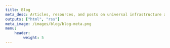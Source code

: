```yaml
---
title: Blog
meta_desc: Articles, resources, and posts on universal infrastructure as code best practices.
outputs: ["html", "rss"]
meta_image: /images/blog/blog-meta.png
menu:
    header:
        weight: 5
---
```


